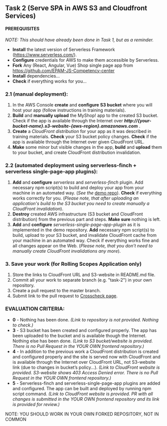 ## Task 2 (Serve SPA in AWS S3 and Cloudfront Services)

#### PREREQUISITES
_NOTE: This should have already been done in Task 1, but as a reminder._

- **Install** the latest version of Serverless Framework (https://www.serverless.com/).
- **Configure** credentials for AWS to make them accessible by Serverless.
- **Fork** Any (React, Angular, Vue) Shop single page app from https://github.com/EPAM-JS-Competency-center
- **Install** dependencies…
- **Check** if everything works for you...

### 2.1 (manual deployment):
1. In the AWS Console **create** and **configure** **S3 bucket** where you will host your app (follow instructions in training materials).
2. **Build** and **manually upload** the MyShop! app to the created S3 bucket. Check if the app is available through the Internet over **_http://{your-bucket-name}.s3-website-{aws-region}.amazonaws.com_** .
3. **Create** a _CloudFront distribution_ for your app as it was described in training materials. **Check** your S3 bucket policy changes. **Check** if the app is available through the Internet over given CloudFront URL.
4. **Make** some minor but visible changes in the app, **build** and **upload** them to your bucket, and create CloudFront distribution invalidation.

### 2.2 (automated deployment using serverless-finch + serverless single-page-app plugins):

1. **Add** and **configure** _serverless_ and _serverless-finch_ plugin. Add necessary npm script(s) to build and deploy your app from your machine in an automated way. (_See the_ [demo repo](https://github.com/boale/serverlessTestApp)). **Check** if everything works correctly for you. (_Please note, that after uploading an application's build to the S3 bucket you need to create manually a CloudFront invalidation_).
2. **Destroy** created AWS infrastructure (S3 bucket and CloudFront distribution) from the previous part and steps. **Make sure** nothing is left.
3. **Add** and **configure** _serverless-single-page-app-plugin_ as it is implemented in the demo repository. **Add** necessary npm script(s) to build, upload to your S3 bucket, and invalidate CloudFront cache from your machine in an automated way. Check if everything works fine and all changes appear on the Web. (_Please note, that you don’t need to manually create CloudFront invalidations any more_).

### 3. Save your work (for Rolling Scopes Application only)
1. Store the links to CloudFront URL and S3-website in README.md file.
2. Commit all your work to separate branch (e.g. "task-2") in your own repository.
3. Create a pull request to the master branch.
4. Submit link to the pull request to [Crosscheck page](https://app.rs.school/course/student/cross-check-submit).

### EVALUATION CRITERIA:

- **0** - Nothing has been done. 
_(Link to repository is not provided. Nothing to check.)_
- **3** - S3 bucket has been created and configured properly. The app has been uploaded to the bucket and is available though the Internet. Nothing else has been done.
_(Link to S3 bucket/website is provided. There is no Pull Request in the YOUR OWN frontend repository.)_
- **4** - In addition to the previous work a CloudFront distribution is created and configured properly and the site is served now with CloudFront and is available through the Internet over CloudFront URL, not S3-website link (due to changes in bucket’s policy...). 
_(Link to CloudFront website is provided. S3-website shows 403 Access Denied error. There is no Pull Request in the YOUR OWN frontend repository.)_
- **5** - Serverless-finch and serverless-single-page-app plugins are added and configured. The app can be built and deployed by running npm script command. 
_(Link to CloudFront website is provided. PR with all changes is submitted in the YOUR OWN frontend repository and its link is provided for review.)_

NOTE: YOU SHOULD WORK IN YOUR OWN FORKED REPOSITORY, NOT IN COMMON
